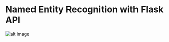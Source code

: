 # Named Entity Recognition with Flask API

![alt image](https://github.com/Stevencibambo/named-entity-recognition/blob/master/flaskr/static/image4.png)
